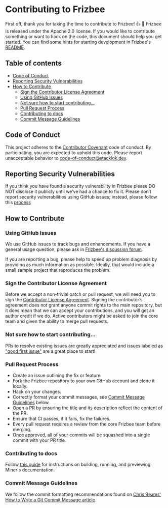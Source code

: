 
# Contributing to Frizbee
First off, thank you for taking the time to contribute to Frizbee! :+1: :tada: Frizbee is released under the Apache 2.0 license. If you would like to contribute something or want to hack on the code, this document should help you get started. You can find some hints for starting development in Frizbee's  [README](https://github.com/stacklok/frizbee/blob/main/README.md).

## Table of contents 
- [Code of Conduct](#code-of-conduct)
- [Reporting Security Vulnerabilities](#reporting-security-vulnerabilities)
- [How to Contribute](#how-to-contribute)
  - [Sign the Contributor License Agreement](#sign-the-contributor-license-agreement)
  - [Using GitHub Issues](#using-github-issues)
  - [Not sure how to start contributing...](#not-sure-how-to-start-contributing)
  - [Pull Request Process](#pull-request-process)
  - [Contributing to docs](#contributing-to-docs)
  - [Commit Message Guidelines](#commit-message-guidelines)
  

## Code of Conduct
This project adheres to the [Contributor Covenant](https://github.com/stacklok/frizbee/blob/main/CODE_OF_CONDUCT.md) code of conduct. By participating, you are expected to uphold this code. Please report unacceptable behavior to code-of-conduct@stacklok.dev.

## Reporting Security Vulnerabilities

If you think you have found a security vulnerability in Frizbee please DO NOT disclose it publicly until we’ve had a chance to fix it. Please don’t report security vulnerabilities using GitHub issues; instead, please follow this [process](https://github.com/stacklok/frizbee/blob/main/SECURITY.md)

## How to Contribute

### Using GitHub Issues
We use GitHub issues to track bugs and enhancements. If you have a general usage question, please ask in [Frizbee's discussion forum](https://discord.com/invite/RkzVuTp3WK). 

If you are reporting a bug, please help to speed up problem diagnosis by providing as much information as possible. Ideally, that would include a small sample project that reproduces the problem.

### Sign the Contributor License Agreement
Before we accept a non-trivial patch or pull request, we will need you to sign the [Contributor License Agreement](https://github.com/stacklok/frizbee). Signing the contributor’s agreement does not grant anyone commit rights to the main repository, but it does mean that we can accept your contributions, and you will get an author credit if we do. Active contributors might be asked to join the core team and given the ability to merge pull requests.

### Not sure how to start contributing...
PRs to resolve existing issues are greatly appreciated and issues labeled as ["good first issue"](https://github.com/stacklok/frizbee/issues?q=is%3Aopen+is%3Aissue+label%3A%22good+first+issue%22) are a great place to start!

### Pull Request Process
* Create an issue outlining the fix or feature.
* Fork the Frizbee repository to your own GitHub account and clone it locally.
* Hack on your changes.
* Correctly format your commit messages, see [Commit Message Guidelines](#Commit-Message-Guidelines) below.
* Open a PR by ensuring the title and its description reflect the content of the PR.
* Ensure that CI passes, if it fails, fix the failures.
* Every pull request requires a review from the core Frizbee team before merging.
* Once approved, all of your commits will be squashed into a single commit with your PR title.

### Contributing to docs
Follow [this guide](https://github.com/stacklok/frizbee/blob/main/docs/README.md) for instructions on building, running, and previewing Miner's documentation.

### Commit Message Guidelines
We follow the commit formatting recommendations found on [Chris Beams' How to Write a Git Commit Message article](https://chris.beams.io/posts/git-commit/).
